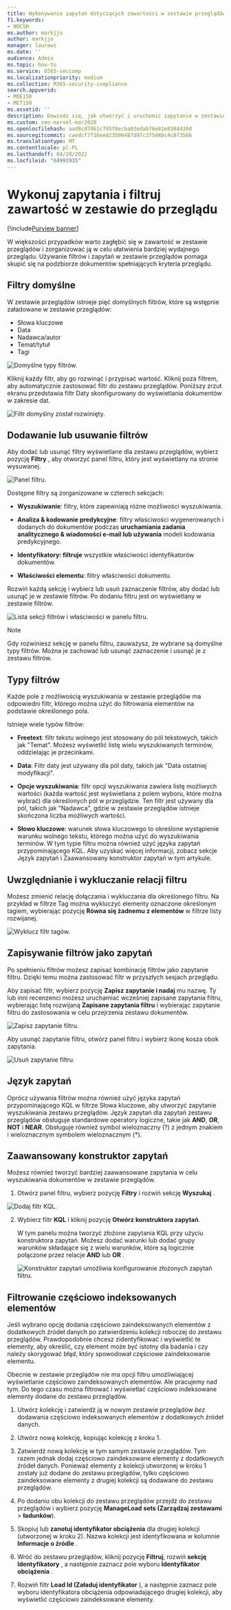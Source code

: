```yaml
---
title: Wykonywanie zapytań dotyczących zawartości w zestawie przeglądów
f1.keywords:
- NOCSH
ms.author: markjjo
author: markjjo
manager: laurawi
ms.date: ''
audience: Admin
ms.topic: how-to
ms.service: O365-seccomp
ms.localizationpriority: medium
ms.collection: M365-security-compliance
search.appverid:
- MOE150
- MET150
ms.assetid: ''
description: Dowiedz się, jak utworzyć i uruchomić zapytanie w zestawie przeglądów, aby zorganizować zawartość w celu bardziej wydajnego przeglądu w przypadku zbierania elektronicznych materiałów dowodowych (Premium) w usłudze Microsoft Purview.
ms.custom: seo-marvel-mar2020
ms.openlocfilehash: aad8cd7461c795f8ecba03edab76e81e8384430d
ms.sourcegitcommit: caedcf7f16eed23596487d97c375d4bc4c8f3566
ms.translationtype: MT
ms.contentlocale: pl-PL
ms.lasthandoff: 04/20/2022
ms.locfileid: "64991935"
---
```

# <a name="query-and-filter-content-in-a-review-set"></a>Wykonuj zapytania i filtruj zawartość w zestawie do przeglądu

[!include[Purview banner](../includes/purview-rebrand-banner.md)]

W większości przypadków warto zagłębić się w zawartość w zestawie przeglądów i zorganizować ją w celu ułatwienia bardziej wydajnego przeglądu. Używanie filtrów i zapytań w zestawie przeglądów pomaga skupić się na podzbiorze dokumentów spełniających kryteria przeglądu.

## <a name="default-filters"></a>Filtry domyślne

W zestawie przeglądów istnieje pięć domyślnych filtrów, które są wstępnie załadowane w zestawie przeglądów:

- Słowa kluczowe
- Data
- Nadawca/autor
- Temat/tytuł
- Tagi

![Domyślne typy filtrów.](../media/DefaultFilterTypes.png)

Kliknij każdy filtr, aby go rozwinąć i przypisać wartość. Kliknij poza filtrem, aby automatycznie zastosować filtr do zestawu przeglądów. Poniższy zrzut ekranu przedstawia filtr Daty skonfigurowany do wyświetlania dokumentów w zakresie dat.

![Filtr domyślny został rozwinięty.](../media/ExpandedFilter.png)

## <a name="add-or-remove-filters"></a>Dodawanie lub usuwanie filtrów

Aby dodać lub usunąć filtry wyświetlane dla zestawu przeglądów, wybierz pozycję **Filtry** , aby otworzyć panel filtru, który jest wyświetlany na stronie wysuwanej. 

![Panel filtru.](../media/FilterPanel.png)

Dostępne filtry są zorganizowane w czterech sekcjach:

- **Wyszukiwanie**: filtry, które zapewniają różne możliwości wyszukiwania.

- **Analiza & kodowanie predykcyjne**: filtry właściwości wygenerowanych i dodanych do dokumentów podczas **uruchamiania zadania analitycznego & wiadomości e-mail lub używania** modeli kodowania predykcyjnego.

- **Identyfikatory: filtruje** wszystkie właściwości identyfikatorów dokumentów.

- **Właściwości elementu**: filtry właściwości dokumentu. 

Rozwiń każdą sekcję i wybierz lub usuń zaznaczenie filtrów, aby dodać lub usunąć je w zestawie filtrów. Po dodaniu filtru jest on wyświetlany w zestawie filtrów. 

![Lista sekcji filtrów i właściwości w panelu filtru.](../media/FilterPanel2.png)

> [!NOTE]
> Gdy rozwiniesz sekcję w panelu filtru, zauważysz, że wybrane są domyślne typy filtrów. Można je zachować lub usunąć zaznaczenie i usunąć je z zestawu filtrów. 

## <a name="filter-types"></a>Typy filtrów

Każde pole z możliwością wyszukiwania w zestawie przeglądów ma odpowiedni filtr, którego można użyć do filtrowania elementów na podstawie określonego pola.

Istnieje wiele typów filtrów:

- **Freetext**: filtr tekstu wolnego jest stosowany do pól tekstowych, takich jak "Temat". Możesz wyświetlić listę wielu wyszukiwanych terminów, oddzielając je przecinkami.

- **Data**: Filtr daty jest używany dla pól daty, takich jak "Data ostatniej modyfikacji".

- **Opcje wyszukiwania**: filtr opcji wyszukiwania zawiera listę możliwych wartości (każda wartość jest wyświetlana z polem wyboru, które można wybrać) dla określonych pól w przeglądzie. Ten filtr jest używany dla pól, takich jak "Nadawca", gdzie w zestawie przeglądów istnieje skończona liczba możliwych wartości.

- **Słowo kluczowe**: warunek słowa kluczowego to określone wystąpienie warunku wolnego tekstu, którego można użyć do wyszukiwania terminów. W tym typie filtru można również użyć języka zapytań przypominającego KQL. Aby uzyskać więcej informacji, zobacz sekcje Język zapytań i Zaawansowany konstruktor zapytań w tym artykule.

## <a name="include-and-exclude-filter-relationships"></a>Uwzględnianie i wykluczanie relacji filtru

Możesz zmienić relację dołączania i wykluczania dla określonego filtru. Na przykład w filtrze Tag można wykluczyć elementy oznaczone określonym tagiem, wybierając pozycję **Równa się żadnemu z elementów** w filtrze listy rozwijanej. 

![Wyklucz filtr tagów.](../media/TagFilterExclude.png)

## <a name="save-filters-as-queries"></a>Zapisywanie filtrów jako zapytań

Po spełnieniu filtrów możesz zapisać kombinację filtrów jako zapytanie filtru. Dzięki temu można zastosować filtr w przyszłych sesjach przeglądu.

Aby zapisać filtr, wybierz pozycję **Zapisz zapytanie i nadaj** mu nazwę. Ty lub inni recenzenci możesz uruchamiać wcześniej zapisane zapytania filtru, wybierając listę rozwijaną **Zapisane zapytania filtru** i wybierając zapytanie filtru do zastosowania w celu przejrzenia zestawu dokumentów. 

![Zapisz zapytanie filtru.](../media/SaveFilterQuery.png)

Aby usunąć zapytanie filtru, otwórz panel filtru i wybierz ikonę kosza obok zapytania.

![Usuń zapytanie filtru.](../media/DeleteFilterQuery.png)

## <a name="query-language"></a>Język zapytań

Oprócz używania filtrów można również użyć języka zapytań przypominającego KQL w filtrze Słowa kluczowe, aby utworzyć zapytanie wyszukiwania zestawu przeglądów. Język zapytań dla zapytań zestawu przeglądów obsługuje standardowe operatory logiczne, takie jak **AND**, **OR**, **NOT** i **NEAR**. Obsługuje również symbol wieloznaczny (?) z jednym znakiem i wieloznacznym symbolem wieloznacznym (*).

## <a name="advanced-query-builder"></a>Zaawansowany konstruktor zapytań

Możesz również tworzyć bardziej zaawansowane zapytania w celu wyszukiwania dokumentów w zestawie przeglądów.

1. Otwórz panel filtru, wybierz pozycję **Filtry** i rozwiń sekcję **Wyszukaj** .

  ![Dodaj filtr KQL.](../media/AddKQLFilter.png)

2. Wybierz filtr **KQL** i kliknij pozycję **Otwórz konstruktora zapytań**.

   W tym panelu można tworzyć złożone zapytania KQL przy użyciu konstruktora zapytań. Możesz dodać warunki lub dodać grupy warunków składające się z wielu warunków, które są logicznie połączone przez relacje **AND** lub **OR** .

   ![Konstruktor zapytań umożliwia konfigurowanie złożonych zapytań filtru.](../media/ComplexQuery.png)

## <a name="filter-partially-indexed-items"></a>Filtrowanie częściowo indeksowanych elementów

Jeśli wybrano opcję dodania częściowo zaindeksowanych elementów z dodatkowych źródeł danych po zatwierdzeniu kolekcji roboczej do zestawu przeglądów. Prawdopodobnie chcesz zidentyfikować i wyświetlić te elementy, aby określić, czy element może być istotny dla badania i czy należy skorygować błąd, który spowodował częściowe zaindeksowanie elementu.

Obecnie w zestawie przeglądów nie ma opcji filtru umożliwiającej wyświetlanie częściowo zaindeksowanych elementów. Ale pracujemy nad tym. Do tego czasu można filtrować i wyświetlać częściowo indeksowane elementy dodane do zestawu przeglądów.

1. Utwórz kolekcję i zatwierdź ją w nowym zestawie przeglądów *bez* dodawania częściowo indeksowanych elementów z dodatkowych źródeł danych.

2. Utwórz nową kolekcję, kopiując kolekcję z kroku 1.

3. Zatwierdź nową kolekcję w tym samym zestawie przeglądów. Tym razem jednak dodaj częściowo zaindeksowane elementy z dodatkowych źródeł danych. Ponieważ elementy z kolekcji utworzonej w kroku 1 zostały już dodane do zestawu przeglądów, tylko częściowo zaindeksowane elementy z drugiej kolekcji są dodawane do zestawu przeglądów.

4. Po dodaniu obu kolekcji do zestawu przeglądów przejdź do zestawu przeglądów i wybierz pozycję **ManageLoad sets (Zarządzaj zestawami** >  **ładunków**).

5. Skopiuj lub **zanotuj identyfikator obciążenia** dla drugiej kolekcji (utworzonej w kroku 2). Nazwa kolekcji jest identyfikowana w kolumnie **Informacje o źródle** .

6. Wróć do zestawu przeglądów, kliknij pozycję **Filtruj**, rozwiń **sekcję Identyfikatory** , a następnie zaznacz pole wyboru **Identyfikator obciążenia** .

7. Rozwiń filtr **Load Id (Załaduj identyfikator** ), a następnie zaznacz pole wyboru identyfikatora obciążenia odpowiadającego drugiej kolekcji, aby wyświetlić częściowo zaindeksowane elementy.

